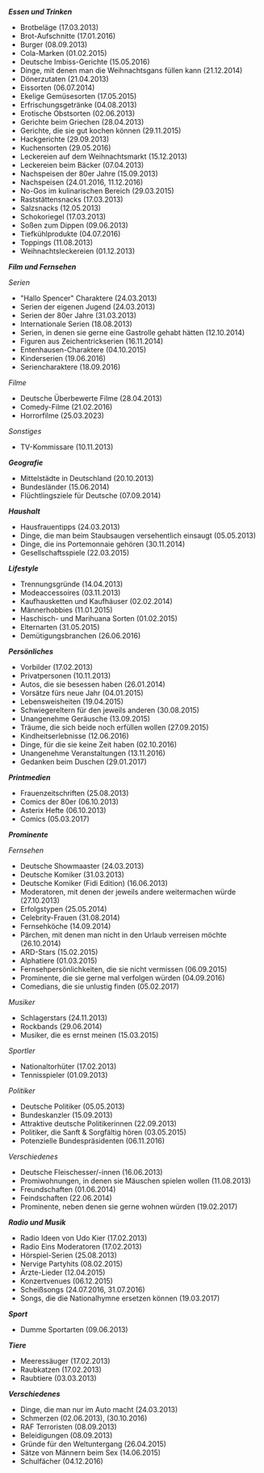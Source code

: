 ***Essen und Trinken***
- Brotbeläge (17.03.2013)
- Brot-Aufschnitte (17.01.2016)
- Burger (08.09.2013)
- Cola-Marken (01.02.2015)
- Deutsche Imbiss-Gerichte (15.05.2016)
- Dinge, mit denen man die Weihnachtsgans füllen kann (21.12.2014)
- Dönerzutaten (21.04.2013)
- Eissorten (06.07.2014)
- Ekelige Gemüsesorten (17.05.2015)
- Erfrischungsgetränke (04.08.2013)
- Erotische Obstsorten (02.06.2013)
- Gerichte beim Griechen (28.04.2013)
- Gerichte, die sie gut kochen können (29.11.2015)
- Hackgerichte (29.09.2013)
- Kuchensorten (29.05.2016)
- Leckereien auf dem Weihnachtsmarkt (15.12.2013)
- Leckereien beim Bäcker (07.04.2013)
- Nachspeisen der 80er Jahre (15.09.2013)
- Nachspeisen (24.01.2016, 11.12.2016)
- No-Gos im kulinarischen Bereich (29.03.2015)
- Raststättensnacks (17.03.2013)
- Salzsnacks (12.05.2013)
- Schokoriegel (17.03.2013)
- Soßen zum Dippen (09.06.2013)
- Tiefkühlprodukte (04.07.2016)
- Toppings (11.08.2013)
- Weihnachtsleckereien (01.12.2013)

***Film und Fernsehen***

*Serien*
- "Hallo Spencer" Charaktere (24.03.2013)
- Serien der eigenen Jugend (24.03.2013)
- Serien der 80er Jahre (31.03.2013)
- Internationale Serien (18.08.2013)
- Serien, in denen sie gerne eine Gastrolle gehabt hätten (12.10.2014)
- Figuren aus Zeichentrickserien (16.11.2014)
- Entenhausen-Charaktere (04.10.2015)
- Kinderserien (19.06.2016)
- Seriencharaktere (18.09.2016)

*Filme*
- Deutsche Überbewerte Filme (28.04.2013)
- Comedy-Filme (21.02.2016)
- Horrorfilme (25.03.2023)

*Sonstiges*
- TV-Kommissare (10.11.2013)

***Geografie***
- Mittelstädte in Deutschland (20.10.2013)
- Bundesländer (15.06.2014)
- Flüchtlingsziele für Deutsche (07.09.2014)

***Haushalt***
- Hausfrauentipps (24.03.2013)
- Dinge, die man beim Staubsaugen versehentlich einsaugt (05.05.2013)
- Dinge, die ins Portemonnaie gehören (30.11.2014)
- Gesellschaftsspiele (22.03.2015)

***Lifestyle***
- Trennungsgründe (14.04.2013)
- Modeaccessoires (03.11.2013)
- Kaufhausketten und Kaufhäuser (02.02.2014)
- Männerhobbies (11.01.2015)
- Haschisch- und Marihuana Sorten (01.02.2015)
- Elternarten (31.05.2015)
- Demütigungsbranchen (26.06.2016)

***Persönliches***
- Vorbilder (17.02.2013)
- Privatpersonen (10.11.2013)
- Autos, die sie besessen haben (26.01.2014)
- Vorsätze fürs neue Jahr (04.01.2015)
- Lebensweisheiten (19.04.2015)
- Schwiegereltern für den jeweils anderen (30.08.2015)
- Unangenehme Geräusche (13.09.2015)
- Träume, die sich beide noch erfüllen wollen (27.09.2015)
- Kindheitserlebnisse (12.06.2016)
- Dinge, für die sie keine Zeit haben (02.10.2016)
- Unangenehme Veranstaltungen (13.11.2016)
- Gedanken beim Duschen (29.01.2017)

***Printmedien***
- Frauenzeitschriften (25.08.2013)
- Comics der 80er (06.10.2013)
- Asterix Hefte (06.10.2013)
- Comics (05.03.2017)
  
***Prominente***  

*Fernsehen*  
- Deutsche Showmaaster (24.03.2013)
- Deutsche Komiker (31.03.2013)
- Deutsche Komiker (Fidi Edition) (16.06.2013)
- Moderatoren, mit denen der jeweils andere weitermachen würde (27.10.2013)
- Erfolgstypen (25.05.2014)
- Celebrity-Frauen (31.08.2014)
- Fernsehköche (14.09.2014)
- Pärchen, mit denen man nicht in den Urlaub verreisen möchte (26.10.2014)
- ARD-Stars (15.02.2015)
- Alphatiere (01.03.2015)
- Fernsehpersönlichkeiten, die sie nicht vermissen (06.09.2015)
- Prominente, die sie gerne mal verfolgen würden (04.09.2016)
- Comedians, die sie unlustig finden (05.02.2017)

*Musiker*
- Schlagerstars (24.11.2013)
- Rockbands (29.06.2014)
- Musiker, die es ernst meinen (15.03.2015)

*Sportler*  
- Nationaltorhüter (17.02.2013)
- Tennisspieler (01.09.2013)

*Politiker*  
- Deutsche Politiker (05.05.2013)
- Bundeskanzler (15.09.2013)
- Attraktive deutsche Politikerinnen (22.09.2013)
- Politiker, die Sanft & Sorgfältig hören (03.05.2015)
- Potenzielle Bundespräsidenten (06.11.2016)

*Verschiedenes*
- Deutsche Fleischesser/-innen (16.06.2013)
- Promiwohnungen, in denen sie Mäuschen spielen wollen (11.08.2013)
- Freundschaften (01.06.2014)
- Feindschaften (22.06.2014)
- Prominente, neben denen sie gerne wohnen würden (19.02.2017)

***Radio und Musik***
- Radio Ideen von Udo Kier (17.02.2013)
- Radio Eins Moderatoren (17.02.2013)
- Hörspiel-Serien (25.08.2013)
- Nervige Partyhits (08.02.2015)
- Ärzte-Lieder (12.04.2015)
- Konzertvenues (06.12.2015)
- Scheißsongs (24.07.2016, 31.07.2016)
- Songs, die die Nationalhymne ersetzen können (19.03.2017)
  
***Sport***
- Dumme Sportarten (09.06.2013)
  
***Tiere***
- Meeressäuger (17.02.2013)
- Raubkatzen (17.02.2013)
- Raubtiere (03.03.2013)

***Verschiedenes***
- Dinge, die man nur im Auto macht (24.03.2013)
- Schmerzen (02.06.2013), (30.10.2016)
- RAF Terroristen (08.09.2013)
- Beleidigungen (08.09.2013)
- Gründe für den Weltuntergang (26.04.2015)
- Sätze von Männern beim Sex (14.06.2015)
- Schulfächer (04.12.2016)
